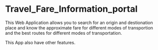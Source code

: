 # Travel_Fare_Information_portal

This Web Application allows you to search for an origin and destionation place and know the approximate fare for different modes of transportion and the best routes for different modes of transportation. 

This App also have other features. 


